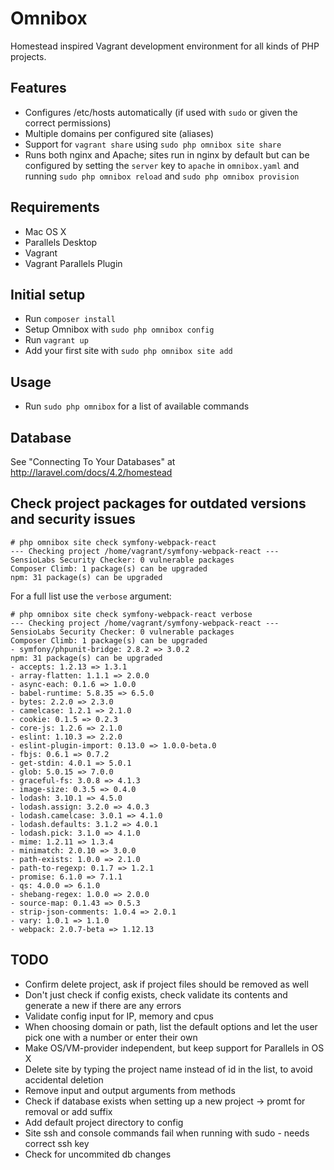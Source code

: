 # Omnibox

Homestead inspired Vagrant development environment for all kinds of PHP projects.

## Features
- Configures /etc/hosts automatically (if used with `sudo` or given the correct permissions)
- Multiple domains per configured site (aliases)
- Support for `vagrant share` using `sudo php omnibox site share`
- Runs both nginx and Apache; sites run in nginx by default but can be configured by setting the `server` key to `apache` in `omnibox.yaml` and running `sudo php omnibox reload` and `sudo php omnibox provision`

## Requirements
- Mac OS X
- Parallels Desktop
- Vagrant
- Vagrant Parallels Plugin

## Initial setup

- Run `composer install`
- Setup Omnibox with `sudo php omnibox config`
- Run `vagrant up`
- Add your first site with `sudo php omnibox site add`

## Usage

- Run `sudo php omnibox` for a list of available commands

## Database

See "Connecting To Your Databases" at http://laravel.com/docs/4.2/homestead

## Check project packages for outdated versions and security issues

    # php omnibox site check symfony-webpack-react
    --- Checking project /home/vagrant/symfony-webpack-react ---
    SensioLabs Security Checker: 0 vulnerable packages
    Composer Climb: 1 package(s) can be upgraded
    npm: 31 package(s) can be upgraded

For a full list use the `verbose` argument:

    # php omnibox site check symfony-webpack-react verbose
    --- Checking project /home/vagrant/symfony-webpack-react ---
    SensioLabs Security Checker: 0 vulnerable packages
    Composer Climb: 1 package(s) can be upgraded
    - symfony/phpunit-bridge: 2.8.2 => 3.0.2
    npm: 31 package(s) can be upgraded
    - accepts: 1.2.13 => 1.3.1
    - array-flatten: 1.1.1 => 2.0.0
    - async-each: 0.1.6 => 1.0.0
    - babel-runtime: 5.8.35 => 6.5.0
    - bytes: 2.2.0 => 2.3.0
    - camelcase: 1.2.1 => 2.1.0
    - cookie: 0.1.5 => 0.2.3
    - core-js: 1.2.6 => 2.1.0
    - eslint: 1.10.3 => 2.2.0
    - eslint-plugin-import: 0.13.0 => 1.0.0-beta.0
    - fbjs: 0.6.1 => 0.7.2
    - get-stdin: 4.0.1 => 5.0.1
    - glob: 5.0.15 => 7.0.0
    - graceful-fs: 3.0.8 => 4.1.3
    - image-size: 0.3.5 => 0.4.0
    - lodash: 3.10.1 => 4.5.0
    - lodash.assign: 3.2.0 => 4.0.3
    - lodash.camelcase: 3.0.1 => 4.1.0
    - lodash.defaults: 3.1.2 => 4.0.1
    - lodash.pick: 3.1.0 => 4.1.0
    - mime: 1.2.11 => 1.3.4
    - minimatch: 2.0.10 => 3.0.0
    - path-exists: 1.0.0 => 2.1.0
    - path-to-regexp: 0.1.7 => 1.2.1
    - promise: 6.1.0 => 7.1.1
    - qs: 4.0.0 => 6.1.0
    - shebang-regex: 1.0.0 => 2.0.0
    - source-map: 0.1.43 => 0.5.3
    - strip-json-comments: 1.0.4 => 2.0.1
    - vary: 1.0.1 => 1.1.0
    - webpack: 2.0.7-beta => 1.12.13

## TODO
- Confirm delete project, ask if project files should be removed as well
- Don't just check if config exists, check validate its contents and generate a new if there are any errors
- Validate config input for IP, memory and cpus
- When choosing domain or path, list the default options and let the user pick one with a number or enter their own
- Make OS/VM-provider independent, but keep support for Parallels in OS X
- Delete site by typing the project name instead of id in the list, to avoid accidental deletion
- Remove input and output arguments from methods
- Check if database exists when setting up a new project -> promt for removal or add suffix
- Add default project directory to config
- Site ssh and console commands fail when running with sudo - needs correct ssh key
- Check for uncommited db changes
